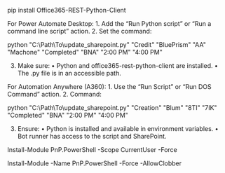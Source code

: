 pip install Office365-REST-Python-Client


For Power Automate Desktop:
	1.	Add the “Run Python script” or “Run a command line script” action.
2.	Set the command:

python "C:\Path\To\update_sharepoint.py" "Credit" "BluePrism" "AA" "Machone" "Completed" "BNA" "2:00 PM" "4:00 PM"

3.	Make sure:
	•	Python and office365-rest-python-client are installed.
	•	The .py file is in an accessible path.




For Automation Anywhere (A360):
	1.	Use the “Run Script” or “Run DOS Command” action.
	2.	Command:

python "C:\Path\To\update_sharepoint.py" "Creation" "Blum" "8TI" "7IK" "Completed" "BNA" "2:00 PM" "4:00 PM"

3.	Ensure:
	•	Python is installed and available in environment variables.
	•	Bot runner has access to the script and SharePoint.



Install-Module PnP.PowerShell -Scope CurrentUser -Force

Install-Module -Name PnP.PowerShell -Force -AllowClobber

